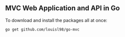 ## MVC Web Application and API in Go

To download and install the packages all at once:
~~~
go get github.com/louisl98/go-mvc
~~~
